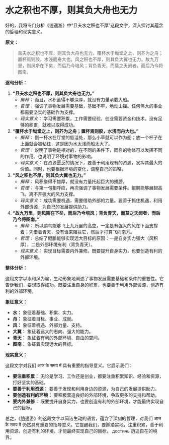 # 水之积也不厚，则其负大舟也无力

好的，我将专门分析《逍遥游》中“且夫水之积也不厚”这段文字，深入探讨其蕴含的哲理和现实意义。

**原文：**

> 且夫水之积也不厚，则其负大舟也无力。覆杯水于坳堂之上，则芥为之舟；置杯焉则胶，水浅而舟大也。风之积也不厚，则其负大翼也无力。故九万里，则风斯在下矣，而后乃今培风；背负青天，而莫之夭阏者，而后乃今将图南。
> 

**逐句分析：**

1. **“且夫水之积也不厚，则其负大舟也无力。”**
    - *解释：* 而且，水积蓄得不够深厚，就没有力量承载大船。
    - *哲理：* 强调了事物发展需要基础，基础不牢，地动山摇。任何伟大的事业都需要坚实的基础作为支撑。
    - *现实意义：* 学习需要积累，工作需要经验，创业需要资金和技术。没有足够的积累，就难以取得成功。
2. **“覆杯水于坳堂之上，则芥为之舟；置杯焉则胶，水浅而舟大也。”**
    - *解释：* 倒一杯水在厅堂的低洼处，那么小草就可以作为船；放一个杯子在上面就会被粘住，这是因为水太浅而船太大了。
    - *哲理：* 说明了事物是相对的，在不同的条件下，同样的物体可以发挥不同的作用。也说明了环境对事物的影响。
    - *现实意义：* 在资源匮乏的情况下，要善于利用现有的资源，发挥其最大的价值。同时，也要根据环境的变化，调整自己的策略。
3. **“风之积也不厚，则其负大翼也无力。”**
    - *解释：* 风积聚得不雄厚，就没有力量托起巨大的翅膀。
    - *哲理：* 与第一句相呼应，再次强调了事物发展需要条件。鲲鹏能够展翅高飞，离不开强大的风力支撑。
    - *现实意义：* 成功需要机遇，需要借助外部的力量。要善于抓住机遇，利用外部资源，为自己的发展提供助力。
4. **“故九万里，则风斯在下矣，而后乃今培风；背负青天，而莫之夭阏者，而后乃今将图南。”**
    - *解释：* 所以鹏鸟能够飞上九万里的高空，一定是有强大的风在下面支撑着；凭借着青天，没有谁来阻拦它，然后才打算飞向南方。
    - *哲理：* 总结了鲲鹏能够实现远大目标的原因：一是自身实力强大（风积厚），二是外部环境有利（背负青天）。
    - *现实意义：* 实现目标需要内外兼修。既要提升自身实力，也要创造有利的外部环境。

**整体分析：**

这段文字以水和风为喻，生动形象地阐述了事物发展需要基础和条件的重要性。它告诉我们，要想取得成功，既要注重自身的积累，也要善于利用外部资源，创造有利的外部环境。

**象征意义：**

- **水：** 象征着基础、积累、实力。
- **舟：** 象征着目标、事业、成就。
- **风：** 象征着机遇、外部力量、支持。
- **大翼：** 象征着远大的志向、强大的能力。
- **青天：** 象征着有利的外部环境、自由的空间。
- **图南：** 象征着实现远大的目标。

**现实意义：**

这段文字对我们 आज के समय में 具有重要的指导意义。它启示我们：

- **要注重积累：** 无论是学习、工作还是创业，都要注重积累知识、经验和资源，打好坚实的基础。
- **要善于利用资源：** 要善于发现和利用身边的资源，为自己的发展提供助力。
- **要创造有利的环境：** 要积极营造良好的外部环境，争取更多的支持和帮助。
- **要内外兼修：** 既要提升自身实力，也要创造有利的外部环境，才能最终实现自己的目标。

总之，《逍遥游》的这段文字以简洁生动的语言，蕴含了深刻的哲理，对我们 आज के समय में 仍然具有重要的指导意义。它提醒我们，要脚踏实地，注重积累，善于利用资源，创造有利的环境，才能最终实现自己的目标， достичь 逍遥自在的境界。